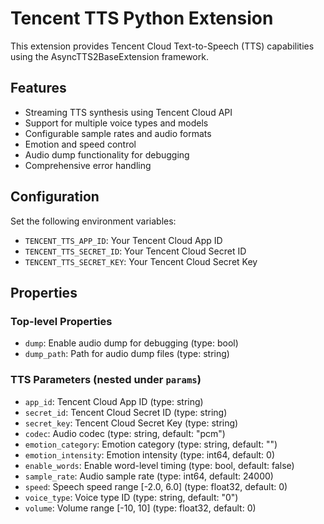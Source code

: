 # Tencent TTS Python Extension

This extension provides Tencent Cloud Text-to-Speech (TTS) capabilities using the AsyncTTS2BaseExtension framework.

## Features

- Streaming TTS synthesis using Tencent Cloud API
- Support for multiple voice types and models
- Configurable sample rates and audio formats
- Emotion and speed control
- Audio dump functionality for debugging
- Comprehensive error handling

## Configuration

Set the following environment variables:
- `TENCENT_TTS_APP_ID`: Your Tencent Cloud App ID
- `TENCENT_TTS_SECRET_ID`: Your Tencent Cloud Secret ID
- `TENCENT_TTS_SECRET_KEY`: Your Tencent Cloud Secret Key

## Properties

### Top-level Properties
- `dump`: Enable audio dump for debugging (type: bool)
- `dump_path`: Path for audio dump files (type: string)

### TTS Parameters (nested under `params`)
- `app_id`: Tencent Cloud App ID (type: string)
- `secret_id`: Tencent Cloud Secret ID (type: string)
- `secret_key`: Tencent Cloud Secret Key (type: string)
- `codec`: Audio codec (type: string, default: "pcm")
- `emotion_category`: Emotion category (type: string, default: "")
- `emotion_intensity`: Emotion intensity (type: int64, default: 0)
- `enable_words`: Enable word-level timing (type: bool, default: false)
- `sample_rate`: Audio sample rate (type: int64, default: 24000)
- `speed`: Speech speed range [-2.0, 6.0] (type: float32, default: 0)
- `voice_type`: Voice type ID (type: string, default: "0")
- `volume`: Volume range [-10, 10] (type: float32, default: 0)
